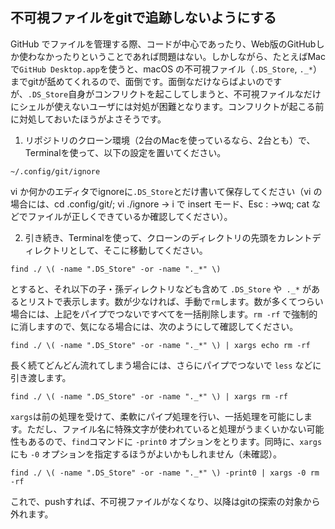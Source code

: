 ## 不可視ファイルをgitで追跡しないようにする

GitHub でファイルを管理する際、コードが中心であったり、Web版のGitHubしか使わなかったりということであれば問題はない。しかしながら、たとえばMacで`GitHub Desktop.app`を使うと、macOS の不可視ファイル（`.DS_Store`, `._*`）までgitが舐めてくれるので、面倒です。面倒なだけならばよいのですが、`.DS_Store`自身がコンフリクトを起こしてしまうと、不可視ファイルなだけにシェルが使えないユーザには対処が困難となります。コンフリクトが起こる前に対処しておいたほうがよさそうです。

1. リポジトリのクローン環境（2台のMacを使っているなら、2台とも）で、Terminalを使って、以下の設定を置いてください。
```
~/.config/git/ignore
```
vi か何かのエディタでignoreに`.DS_Store`とだけ書いて保存してください（vi の場合には、cd .config/git/; vi ./ignore → i で insert モード、Esc : →wq; cat などでファイルが正しくできているか確認してください）。

2. 引き続き、Terminalを使って、クローンのディレクトリの先頭をカレントディレクトリとして、そこに移動してください。
```
find ./ \( -name ".DS_Store" -or -name "._*" \)
```
とすると、それ以下の子・孫ディレクトリなども含めて `.DS_Store` や` ._*` があるとリストで表示します。数が少なければ、手動で`rm`します。数が多くてつらい場合には、上記をパイプでつないですべてを一括削除します。`rm -rf` で強制的に消しますので、気になる場合には、次のようにして確認してください。
```
find ./ \( -name ".DS_Store" -or -name "._*" \) | xargs echo rm -rf
```
長く続てどんどん流れてしまう場合には、さらにパイプでつないで `less` などに引き渡します。
```
find ./ \( -name ".DS_Store" -or -name "._*" \) | xargs rm -rf
```
`xargs`は前の処理を受けて、柔軟にパイプ処理を行い、一括処理を可能にします。ただし、ファイル名に特殊文字が使われていると処理がうまくいかない可能性もあるので、`find`コマンドに `-print0` 	オプションをとります。同時に、`xargs` にも `-0`	 オプションを指定するほうがよいかもしれません（未確認）。
```
find ./ \( -name ".DS_Store" -or -name "._*" \) -print0 | xargs -0 rm -rf
```

これで、pushすれば、不可視ファイルがなくなり、以降はgitの探索の対象から外れます。

